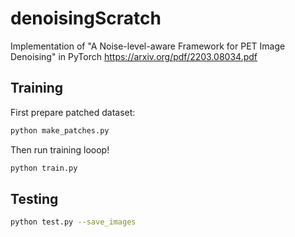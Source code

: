 # denoisingScratch
Implementation of "A Noise-level-aware Framework for PET Image Denoising" in PyTorch
https://arxiv.org/pdf/2203.08034.pdf

## Training

First prepare patched dataset:

```bash
python make_patches.py 
```

Then run training looop!


```bash
python train.py
```
## Testing

```bash
python test.py --save_images
```
